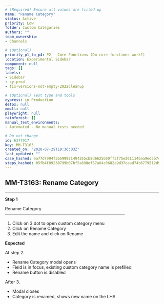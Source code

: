 ```yaml
---
# (Required) Ensure all values are filled up
name: "Rename Category"
status: Active
priority: Low
folder: Custom Categories
authors: ""
team_ownership: 
- Channels

# (Optional)
priority_p1_to_p4: P2 - Core Functions (Do core functions work?)
location: Experimental Sidebar
component: null
tags: []
labels: 
- Sidebar
- cy-prod
- fix-versions-not-empty-2022cleanup

# (Optional) Test type and tools
cypress: in Production
detox: null
mmctl: null
playwright: null
rainforest: []
manual_test_environments: 
- Automated - No manual tests needed

# Do not change
id: 6377917
key: MM-T3163
created_on: "2020-07-29T19:36:03Z"
last_updated: ""
case_hashed: ea77d7994f5b59992149426bcb8d6625b00ff5f75e2611146aa9ed5b7cb8dc1b02ab322ac81ae3e2b4e3a5f6a565dbcf
steps_hashed: 05fb4f89230799b07bf5a608ef57a84c0682a9d37caad74b6779512d9df9e45ce65a757078257daf5697abf93b65215f
---
```


<!-- (Auto-generated) Based on frontmatter's "key" and "name" -->

## MM-T3163: Rename Category

---

**Step 1**

Rename Category\
————————————————————————————

1. Click on 3 dot to open custom category menu
2. Click on Rename Category
3. Edit the name and click on Rename

**Expected**

At step 2.

- Rename Category modal opens
- Field is in focus, existing custom category name is prefilled
- Rename button is disabled

After 3.

- Modal closes
- Category is renamed, shows new name on the LHS
